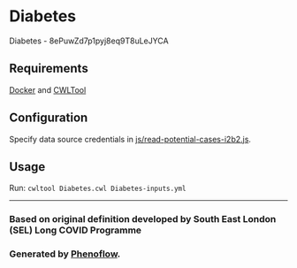 # Diabetes

Diabetes - 8ePuwZd7p1pyj8eq9T8uLeJYCA

## Requirements

[Docker](https://docs.docker.com/install/) and [CWLTool](https://github.com/common-workflow-language/cwltool#install)

## Configuration

Specify data source credentials in [js/read-potential-cases-i2b2.js](js/read-potential-cases-i2b2.js).

## Usage

Run: `cwltool Diabetes.cwl Diabetes-inputs.yml`

***

### Based on original definition developed by South East London (SEL) Long COVID Programme
### Generated by [Phenoflow](https://kclhi.org/phenoflow).
